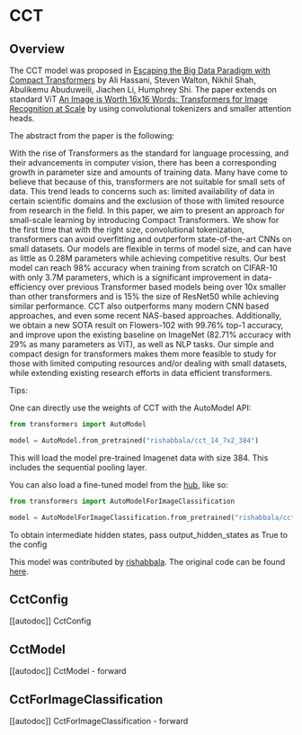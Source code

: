 <!--Copyright 2023 The HuggingFace Team. All rights reserved.

Licensed under the Apache License, Version 2.0 (the "License"); you may not use this file except in compliance with
the License. You may obtain a copy of the License at

http://www.apache.org/licenses/LICENSE-2.0

Unless required by applicable law or agreed to in writing, software distributed under the License is distributed on
an "AS IS" BASIS, WITHOUT WARRANTIES OR CONDITIONS OF ANY KIND, either express or implied. See the License for the
specific language governing permissions and limitations under the License.

⚠️ Note that this file is in Markdown but contain specific syntax for our doc-builder (similar to MDX) that may not be
rendered properly in your Markdown viewer.

-->

# CCT

## Overview

The CCT model was proposed in [Escaping the Big Data Paradigm with Compact Transformers](https://arxiv.org/abs/2104.05704) by Ali Hassani, Steven Walton, Nikhil Shah, Abulikemu Abuduweili, Jiachen Li, Humphrey Shi.
The paper extends on standard ViT [An Image is Worth 16x16 Words: Transformers for Image Recognition at Scale](https://arxiv.org/abs/2010.11929) by using convolutional tokenizers and smaller attention heads.

The abstract from the paper is the following:

With the rise of Transformers as the standard for language processing, and their advancements in computer vision, there has been a corresponding growth in parameter size and amounts of training data. Many have come to believe that because of this, transformers are not suitable for small sets of data. This trend leads to concerns such as: limited availability of data in certain scientific domains and the exclusion of those with limited resource from research in the field. In this paper, we aim to present an approach for small-scale learning by introducing Compact Transformers. We show for the first time that with the right size, convolutional tokenization, transformers can avoid overfitting and outperform state-of-the-art CNNs on small datasets. Our models are flexible in terms of model size, and can have as little as 0.28M parameters while achieving competitive results. Our best model can reach 98% accuracy when training from scratch on CIFAR-10 with only 3.7M parameters, which is a significant improvement in data-efficiency over previous Transformer based models being over 10x smaller than other transformers and is 15% the size of ResNet50 while achieving similar performance. CCT also outperforms many modern CNN based approaches, and even some recent NAS-based approaches. Additionally, we obtain a new SOTA result on Flowers-102 with 99.76% top-1 accuracy, and improve upon the existing baseline on ImageNet (82.71% accuracy with 29% as many parameters as ViT), as well as NLP tasks. Our simple and compact design for transformers makes them more feasible to study for those with limited computing resources and/or dealing with small datasets, while extending existing research efforts in data efficient transformers.

Tips:

One can directly use the weights of CCT with the AutoModel API:

```python
from transformers import AutoModel

model = AutoModel.from_pretrained("rishabbala/cct_14_7x2_384")
```

This will load the model pre-trained Imagenet data with size 384. This includes the sequential pooling layer.

You can also load a fine-tuned model from the [hub](https://huggingface.co/models?other=cct), like so:

```python
from transformers import AutoModelForImageClassification

model = AutoModelForImageClassification.from_pretrained("rishabbala/cct_14_7x2_384")
```

To obtain intermediate hidden states, pass output_hidden_states as True to the config

This model was contributed by [rishabbala](https://huggingface.co/rishabbala).
The original code can be found [here](https://github.com/SHI-Labs/Compact-Transformers).


## CctConfig

[[autodoc]] CctConfig

## CctModel

[[autodoc]] CctModel
    - forward

## CctForImageClassification

[[autodoc]] CctForImageClassification
    - forward
